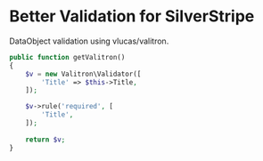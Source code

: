 # Better Validation for SilverStripe

DataObject validation using vlucas/valitron.

```php
public function getValitron()
{
    $v = new Valitron\Validator([
        'Title' => $this->Title,
    ]);

    $v->rule('required', [
        'Title',
    ]);
    
    return $v;
}
```